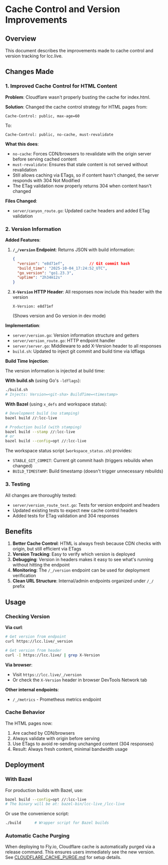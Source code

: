 # Cache Control and Version Improvements

## Overview

This document describes the improvements made to cache control and version tracking for lcc.live.

## Changes Made

### 1. Improved Cache Control for HTML Content

**Problem**: Cloudflare wasn't properly busting the cache for index.html.

**Solution**: Changed the cache control strategy for HTML pages from:
```
Cache-Control: public, max-age=60
```

To:
```
Cache-Control: public, no-cache, must-revalidate
```

**What this does**:
- `no-cache`: Forces CDN/browsers to revalidate with the origin server before serving cached content
- `must-revalidate`: Ensures that stale content is not served without revalidation
- Still allows caching via ETags, so if content hasn't changed, the server responds with 304 Not Modified
- The ETag validation now properly returns 304 when content hasn't changed

**Files Changed**:
- `server/canyon_route.go`: Updated cache headers and added ETag validation

### 2. Version Information

**Added Features**:
1. **`/_/version` Endpoint**: Returns JSON with build information:
   ```json
   {
     "version": "e8d71ef",           // Git commit hash
     "build_time": "2025-10-04_17:24:52_UTC",
     "go_version": "go1.23.3",
     "uptime": "2h34m12s"
   }
   ```

2. **`X-Version` HTTP Header**: All responses now include this header with the version
   ```
   X-Version: e8d71ef
   ```
   (Shows version and Go version in dev mode)

**Implementation**:
- `server/version.go`: Version information structure and getters
- `server/version_route.go`: HTTP endpoint handler
- `server/server.go`: Middleware to add X-Version header to all responses
- `build.sh`: Updated to inject git commit and build time via ldflags

**Build Time Injection**:

The version information is injected at build time:

**With build.sh** (using Go's `-ldflags`):
```bash
./build.sh
# Injects: Version=<git-sha> BuildTime=<timestamp>
```

**With Bazel** (using `x_defs` and workspace status):
```bash
# Development build (no stamping)
bazel build //:lcc-live

# Production build (with stamping)
bazel build --stamp //:lcc-live
# or
bazel build --config=opt //:lcc-live
```

The workspace status script (`workspace_status.sh`) provides:
- `STABLE_GIT_COMMIT`: Current git commit hash (triggers rebuilds when changed)
- `BUILD_TIMESTAMP`: Build timestamp (doesn't trigger unnecessary rebuilds)

### 3. Testing

All changes are thoroughly tested:
- `server/version_route_test.go`: Tests for version endpoint and headers
- Updated existing tests to expect new cache control headers
- Added tests for ETag validation and 304 responses

## Benefits

1. **Better Cache Control**: HTML is always fresh because CDN checks with origin, but still efficient via ETags
2. **Version Tracking**: Easy to verify which version is deployed
3. **Debugging**: Version in headers makes it easy to see what's running without hitting the endpoint
4. **Monitoring**: The `/_/version` endpoint can be used for deployment verification
5. **Clean URL Structure**: Internal/admin endpoints organized under `/_/` prefix

## Usage

### Checking Version

**Via curl**:
```bash
# Get version from endpoint
curl https://lcc.live/_version

# Get version from header
curl -I https://lcc.live/ | grep X-Version
```

**Via browser**:
- Visit `https://lcc.live/_/version`
- Or check the `X-Version` header in browser DevTools Network tab

**Other internal endpoints**:
- `/_/metrics` - Prometheus metrics endpoint

### Cache Behavior

The HTML pages now:
1. Are cached by CDN/browsers
2. Always validate with origin before serving
3. Use ETags to avoid re-sending unchanged content (304 responses)
4. Result: Always fresh content, minimal bandwidth usage

## Deployment

### With Bazel
For production builds with Bazel, use:
```bash
bazel build --config=opt //:lcc-live
# The binary will be at: bazel-bin/lcc-live_/lcc-live
```

Or use the convenience script:
```bash
./build      # Wrapper script for Bazel builds
```

### Automatic Cache Purging

When deploying to Fly.io, Cloudflare cache is automatically purged via a release command. This ensures users immediately see the new version. See [CLOUDFLARE_CACHE_PURGE.md](CLOUDFLARE_CACHE_PURGE.md) for setup details.

